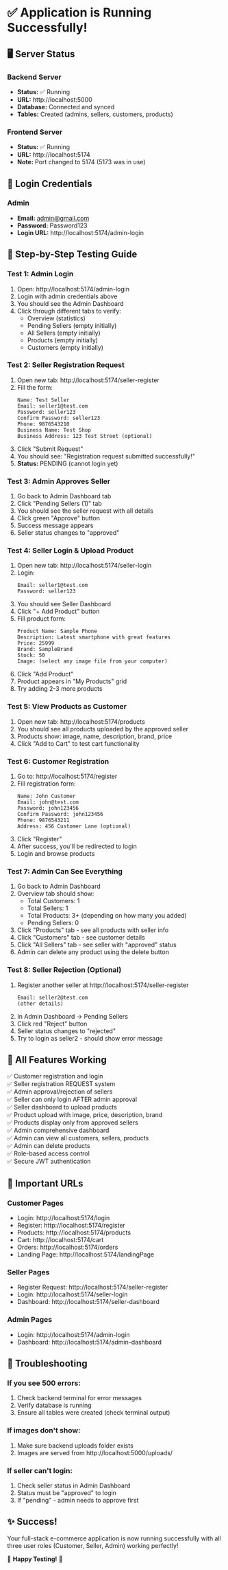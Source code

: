 # ✅ Application is Running Successfully!

## 🖥️ Server Status

### Backend Server
- **Status:** ✅ Running
- **URL:** http://localhost:5000
- **Database:** Connected and synced
- **Tables:** Created (admins, sellers, customers, products)

### Frontend Server
- **Status:** ✅ Running  
- **URL:** http://localhost:5174
- **Note:** Port changed to 5174 (5173 was in use)

## 🔑 Login Credentials

### Admin
- **Email:** admin@gmail.com
- **Password:** Password123
- **Login URL:** http://localhost:5174/admin-login

## 📝 Step-by-Step Testing Guide

### Test 1: Admin Login
1. Open: http://localhost:5174/admin-login
2. Login with admin credentials above
3. You should see the Admin Dashboard
4. Click through different tabs to verify:
   - Overview (statistics)
   - Pending Sellers (empty initially)
   - All Sellers (empty initially)
   - Products (empty initially)
   - Customers (empty initially)

### Test 2: Seller Registration Request
1. Open new tab: http://localhost:5174/seller-register
2. Fill the form:
   ```
   Name: Test Seller
   Email: seller1@test.com
   Password: seller123
   Confirm Password: seller123
   Phone: 9876543210
   Business Name: Test Shop
   Business Address: 123 Test Street (optional)
   ```
3. Click "Submit Request"
4. You should see: "Registration request submitted successfully!"
5. **Status:** PENDING (cannot login yet)

### Test 3: Admin Approves Seller
1. Go back to Admin Dashboard tab
2. Click "Pending Sellers (1)" tab
3. You should see the seller request with all details
4. Click green "Approve" button
5. Success message appears
6. Seller status changes to "approved"

### Test 4: Seller Login & Upload Product
1. Open new tab: http://localhost:5174/seller-login
2. Login:
   ```
   Email: seller1@test.com
   Password: seller123
   ```
3. You should see Seller Dashboard
4. Click "+ Add Product" button
5. Fill product form:
   ```
   Product Name: Sample Phone
   Description: Latest smartphone with great features
   Price: 25999
   Brand: SampleBrand
   Stock: 50
   Image: (select any image file from your computer)
   ```
6. Click "Add Product"
7. Product appears in "My Products" grid
8. Try adding 2-3 more products

### Test 5: View Products as Customer
1. Open new tab: http://localhost:5174/products
2. You should see all products uploaded by the approved seller
3. Products show: image, name, description, brand, price
4. Click "Add to Cart" to test cart functionality

### Test 6: Customer Registration
1. Go to: http://localhost:5174/register
2. Fill registration form:
   ```
   Name: John Customer
   Email: john@test.com
   Password: john123456
   Confirm Password: john123456
   Phone: 9876543211
   Address: 456 Customer Lane (optional)
   ```
3. Click "Register"
4. After success, you'll be redirected to login
5. Login and browse products

### Test 7: Admin Can See Everything
1. Go back to Admin Dashboard
2. Overview tab should show:
   - Total Customers: 1
   - Total Sellers: 1
   - Total Products: 3+ (depending on how many you added)
   - Pending Sellers: 0
3. Click "Products" tab - see all products with seller info
4. Click "Customers" tab - see customer details
5. Click "All Sellers" tab - see seller with "approved" status
6. Admin can delete any product using the delete button

### Test 8: Seller Rejection (Optional)
1. Register another seller at http://localhost:5174/seller-register
   ```
   Email: seller2@test.com
   (other details)
   ```
2. In Admin Dashboard → Pending Sellers
3. Click red "Reject" button
4. Seller status changes to "rejected"
5. Try to login as seller2 - should show error message

## 🎯 All Features Working

✅ Customer registration and login  
✅ Seller registration REQUEST system  
✅ Admin approval/rejection of sellers  
✅ Seller can only login AFTER admin approval  
✅ Seller dashboard to upload products  
✅ Product upload with image, price, description, brand  
✅ Products display only from approved sellers  
✅ Admin comprehensive dashboard  
✅ Admin can view all customers, sellers, products  
✅ Admin can delete products  
✅ Role-based access control  
✅ Secure JWT authentication  

## 🔧 Important URLs

### Customer Pages
- Login: http://localhost:5174/login
- Register: http://localhost:5174/register
- Products: http://localhost:5174/products
- Cart: http://localhost:5174/cart
- Orders: http://localhost:5174/orders
- Landing Page: http://localhost:5174/landingPage

### Seller Pages
- Register Request: http://localhost:5174/seller-register
- Login: http://localhost:5174/seller-login
- Dashboard: http://localhost:5174/seller-dashboard

### Admin Pages
- Login: http://localhost:5174/admin-login
- Dashboard: http://localhost:5174/admin-dashboard

## 🐛 Troubleshooting

### If you see 500 errors:
1. Check backend terminal for error messages
2. Verify database is running
3. Ensure all tables were created (check terminal output)

### If images don't show:
1. Make sure backend uploads folder exists
2. Images are served from http://localhost:5000/uploads/

### If seller can't login:
1. Check seller status in Admin Dashboard
2. Status must be "approved" to login
3. If "pending" - admin needs to approve first

## ✨ Success!

Your full-stack e-commerce application is now running successfully with all three user roles (Customer, Seller, Admin) working perfectly!

🎊 **Happy Testing!** 🎊
